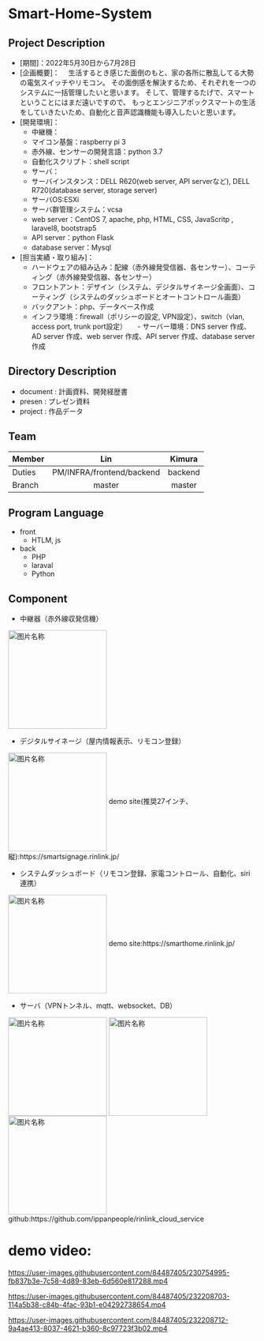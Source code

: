 # Smart-Home-System

## Project Description
- [期間]：2022年5月30日から7月28日
- [企画概要]：
　生活するとき感じた面倒のもと、家の各所に散乱してる大勢の電気スイッチやリモコン。
その面倒感を解決するため、それぞれを一つのシステムに一括管理したいと思います。
そして、管理するたげで、スマートということにはまだ遠いですので、
もっとエンジニアポックスマートの生活をしていきたいため、自動化と音声認識機能も導入したいと思います。
- [開発環境]：
  - 中継機：
   - マイコン基盤：raspberry pi 3
   - 赤外線、センサーの開発言語：python 3.7
   - 自動化スクリプト：shell script
  - サーバ：
   - サーバインスタンス：DELL R620(web server, API serverなど), DELL R720(database server, storage server)
   - サーバOS:ESXi
   - サーバ群管理システム：vcsa
   - web server：CentOS 7, apache, php, HTML, CSS, JavaScritp , laravel8, bootstrap5
   - API server：python Flask
   - database server：Mysql
- [担当実績・取り組み]：
  - ハードウェアの組み込み：配線（赤外線発受信器、各センサー）、コーティング（赤外線発受信器、各センサー）
  - フロントアント：デザイン（システム、デジタルサイネージ全画面）、コーティング（システムのダッシュボードとオートコントロール画面）
  - バックアント：php、データベース作成
  - インフラ環境：firewall（ポリシーの設定, VPN設定）、switch（vlan, access port, trunk port設定）
　  - サーバー環境：DNS server 作成、AD server 作成、web server 作成、API server 作成、database server作成

## Directory Description
- document : 計画資料、開発経歴書
- presen : プレゼン資料
- project : 作品データ

## Team
| Member |  Lin   | Kimura | 
| ------ |:------:|:--------:|
| Duties |   PM/INFRA/frontend/backend    |    backend    | 
| Branch | master | master  | 

## Program Language
- front
	- HTLM, js
- back
	- PHP
	- laraval
	- Python

## Component
- 中継器（赤外線収発信機）
<img src="https://user-images.githubusercontent.com/84487405/232200743-517d10ed-d4cc-4f16-872c-9733521ed7ab.jpg" width = "auto" height = "200" alt="图片名称" align=center />

- デジタルサイネージ（屋内情報表示、リモコン登録）
<img src="https://user-images.githubusercontent.com/84487405/232200841-ea2ae98e-9d7d-4354-b1a6-e92c453c5c73.PNG" width = "auto" height = "200" alt="图片名称" align=center />
demo site(推奨27インチ、縦):https://smartsignage.rinlink.jp/

- システムダッシュボード（リモコン登録、家電コントロール、自動化、siri連携）
<img src="https://user-images.githubusercontent.com/84487405/232200967-aa793b61-f567-4300-a210-d1fbfc979164.png" width = "auto" height = "200" alt="图片名称" align=center />
demo site:https://smarthome.rinlink.jp/

- サーバ（VPNトンネル、mqtt、websocket、DB）
<img src="https://user-images.githubusercontent.com/84487405/232202444-1cff4e59-b40f-4d42-9f24-f00c55b8ba37.jpg" width = "auto" height = "200" alt="图片名称" align=center />
<img src="https://user-images.githubusercontent.com/84487405/232206850-36d28bb4-8fdb-49fa-8123-33a59c70aa38.PNG" width = "auto" height = "200" alt="图片名称" align=center />
<img src="https://user-images.githubusercontent.com/84487405/232206852-f3cb8872-9bb2-454b-9f22-95c8d3e0bde8.PNG" width = "auto" height = "200" alt="图片名称" align=center />
github:https://github.com/ippanpeople/rinlink_cloud_service

# demo video:

https://user-images.githubusercontent.com/84487405/230754995-fb837b3e-7c58-4d89-83eb-6d560e817288.mp4


https://user-images.githubusercontent.com/84487405/232208703-114a5b38-c84b-4fac-93b1-e04292738654.mp4



https://user-images.githubusercontent.com/84487405/232208712-9a4ae413-8037-4621-b360-8c97723f3b02.mp4



